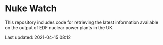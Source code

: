 # Nuke Watch

This repository includes code for retrieving the latest information available on the output of EDF nuclear power plants in the UK.

Last updated: 2021-04-15 08:12
